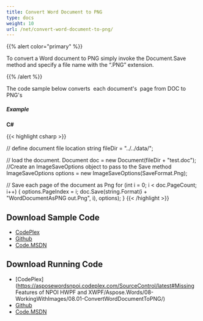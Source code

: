 ```yaml
---
title: Convert Word Document to PNG
type: docs
weight: 10
url: /net/convert-word-document-to-png/
---
```


{{% alert color="primary" %}} 

To convert a Word document to PNG simply invoke the Document.Save method and specify a file name with the “.PNG” extension.

{{% /alert %}} 

The code sample below converts  each document's  page from DOC to PNG's 
##### **Example**
**C#**

{{< highlight csharp >}}

// define document file location
string fileDir = "../../data/";

// load the document.
Document doc = new Document(fileDir + "test.doc");
//Create an ImageSaveOptions object to pass to the Save method
ImageSaveOptions options = new ImageSaveOptions(SaveFormat.Png);

// Save each page of the document as Png
for (int i = 0; i < doc.PageCount; i++)
{
options.PageIndex = i;
doc.Save(string.Format(i + "WordDocumentAsPNG out.Png", i), options);
}
{{< /highlight >}}
## **Download Sample Code**
- [CodePlex](https://asposewordsnpoi.codeplex.com/downloads/get/1556912)
- [Github](https://github.com/asposewords/Aspose.Words-for-.NET/releases/tag/Aspose.WordsFeaturesmissinginNPOIv1.2)
- [Code.MSDN](https://code.msdn.microsoft.com/More-Code-Examples-of-d19b2e19/view/SourceCode#content)
## **Download Running Code**
- [CodePlex](https://asposewordsnpoi.codeplex.com/SourceControl/latest#Missing Features of NPOI HWPF and XWPF/Aspose.Words/08-WorkingWithImages/08.01-ConvertWordDocumentToPNG/)
- [Github](https://github.com/asposewords/Aspose.Words-for-.NET/releases/download/Aspose.WordsFeaturesmissinginNPOIv1.2/08.01-ConvertWordDocumentToPNG.zip)
- [Code.MSDN](https://code.msdn.microsoft.com/More-Code-Examples-of-d19b2e19/view/SourceCode#content)
